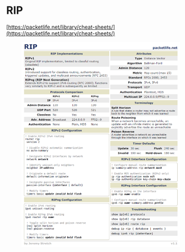 # RIP

[https://packetlife.net/library/cheat-sheets/](https://packetlife.net/library/cheat-sheets/)

<figure><img src="../../../.gitbook/assets/image (56).png" alt=""><figcaption></figcaption></figure>
